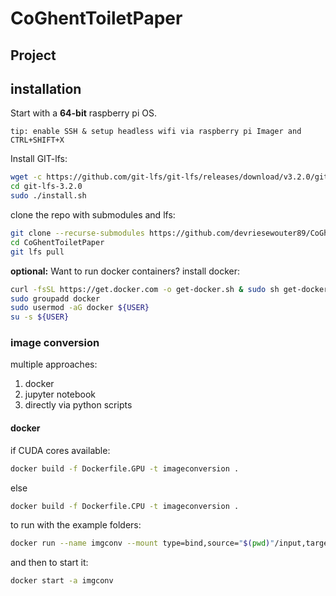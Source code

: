 # CoGhentToiletPaper

## Project

## installation

Start with a **64-bit** raspberry pi OS. 

	tip: enable SSH & setup headless wifi via raspberry pi Imager and CTRL+SHIFT+X

Install GIT-lfs:
```bash
wget -c https://github.com/git-lfs/git-lfs/releases/download/v3.2.0/git-lfs-linux-arm64-v3.2.0.tar.gz -O - | tar -xvzf -
cd git-lfs-3.2.0
sudo ./install.sh
```

clone the repo with submodules and lfs:
```bash
git clone --recurse-submodules https://github.com/devriesewouter89/CoGhentToiletPaper/
cd CoGhentToiletPaper
git lfs pull
```

**optional:** Want to run docker containers? install docker:
```bash
curl -fsSL https://get.docker.com -o get-docker.sh & sudo sh get-docker.sh
sudo groupadd docker
sudo usermod -aG docker ${USER}
su -s ${USER}
```




### image conversion

multiple approaches:
1. docker
2. jupyter notebook
3. directly via python scripts


#### docker 

if CUDA cores available:
```bash
docker build -f Dockerfile.GPU -t imageconversion .
```

else 

```bash
docker build -f Dockerfile.CPU -t imageconversion .
```

to run with the example folders: 
```bash
docker run --name imgconv --mount type=bind,source="$(pwd)"/input,target=/coghent_input --mount type=bind,source="$(pwd)"/output/lineart,target=/workspace/coghent_vectors --mount type=bind,source="$(pwd)"/output/vectors,target=/workspace/coghent_lineart imageconversion

```

and then to start it:
```bash
docker start -a imgconv
```

